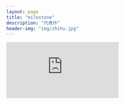 ```yaml
---
layout: page
title: "milestone"
description: "代表作"
header-img: "img/zhihu.jpg"
---
```


<iframe src='https://view.officeapps.live.com/op/embed.aspx?src=http://img.labnol.org/di/PowerPoint.ppt' frameborder='0'></iframe>






